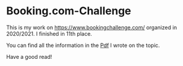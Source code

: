 # Booking.com-Challenge

This is my work on https://www.bookingchallenge.com/ organized in 2020/2021.
I finished in 11th place.

You can find all the information in the <a href="https://github.com/clementmg/Booking.com-Challenge/blob/main/Deep_Learning_Project_Cl%C3%A9ment_Martin-Gougenheim.pdf" target="_top">Pdf</a> I wrote on the topic.

Have a good read!
